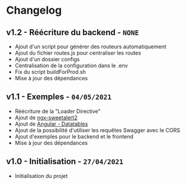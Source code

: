 # Changelog

## v1.2 - Réécriture du backend - `NONE`

* Ajout d'un script pour générer des routeurs automatiquement
* Ajout du fichier routes.js pour centraliser les routes
* Ajout d'un dossier configs
* Centralisation de la configuration dans le .env
* Fix du script buildForProd.sh
* Mise à jour des dépendances

## v1.1 - Exemples - `04/05/2021`

* Réécriture de la "Loader Directive"
* Ajout de [ngx-sweetalert2](https://www.npmjs.com/package/@sweetalert2/ngx-sweetalert2)
* Ajout de [Angular - Datatables](http://l-lin.github.io/angular-datatables/#/welcome)
* Ajout de la possibilité d'utiliser les requêtes Swagger avec le CORS
* Ajout d'exemples pour le backend et le frontend
* Mise à jour des dépendances

## v1.0 - Initialisation - `27/04/2021`

* Initialisation du projet
